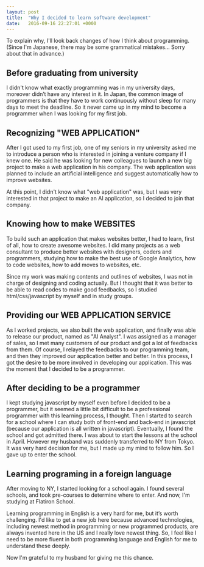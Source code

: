```yaml
---
layout: post
title:  "Why I decided to learn software development"
date:   2016-09-16 22:27:01 +0000
---
```



To explain why, I'll look back changes of how I think about programming. 
(Since I'm Japanese, there may be some grammatical mistakes... Sorry about that in advance.)

## Before graduating from university
I didn't know what exactly programming was in my university days, moreover didn’t  have any interest in it.
In Japan, the common image of programmers is that they have to work continuously without sleep for many days to meet the deadline. So it never came up in my mind to become a programmer when I was looking for my first job.

## Recognizing "WEB APPLICATION"
After I got used to my first job, one of my seniors in my university asked me to introduce a person who is interested in joining a venture company if I knew one. He said he was looking for new colleagues to launch a new big project to make a web application in his company. The web application was planned to include an artificial intelligence and suggest automatically how to improve websites. 

At this point, I didn't know what "web application" was, but I was very interested in that project to make an AI application, so I decided to join that company.

## Knowing how to make WEBSITES
To build such an application that makes websites better, I had to learn, first of all, how to create awesome websites. I did many projects as a web consultant to produce better websites with designers, coders and programmers, studying how to make the best use of Google Analytics, how to code websites, how to add moves to websites, etc.

Since my work was making contents and outlines of websites, I was not in charge of designing and coding actually. But I thought that it was better to be able to read codes to make good feedbacks, so I studied html/css/javascript by myself and in study groups.

## Providing our WEB APPLICATION SERVICE 
As I worked projects, we also built the web application, and finally was able to release our product, named as "AI Analyst".
I was assigned as a manager of sales, so I met many customers of our product and got a lot of feedbacks from them. Of course, I relayed the feedbacks to our programming team, and then they improved our application better and better. In this process, I got the desire to be more involved in developing our application. This was the moment that I decided to be a programmer.

## After deciding to be a programmer
I kept studying javascript by myself  even before I decided to be a programmer, but it seemed a little bit difficult to be a professional programmer with this learning process, I thought. Then I started to search for a school where I can study both of front-end and back-end in javascript (because our application is all written in javascript). Eventually, I found the school and got admitted there. I was about to start the lessons at the school in April. However my husband was suddenly transferred to NY from Tokyo. It was very hard decision for me, but I made up my mind to follow him. So I gave up to enter the school.

## Learning programing in a foreign language
After moving to NY, I started looking for a school again. I found several schools, and took pre-courses to determine where to enter. And now, I'm studying at Flatiron School. 

Learning programming in English is a very hard for me, but it’s worth challenging. I'd like to get a new job here because advanced technologies, including newest method in programming or new programmed products, are always invented here in the US and I really love newest thing. So, I feel like I need to be more fluent in both programming language and English for me to understand these deeply.

Now I'm grateful to my husband for giving me this chance.
